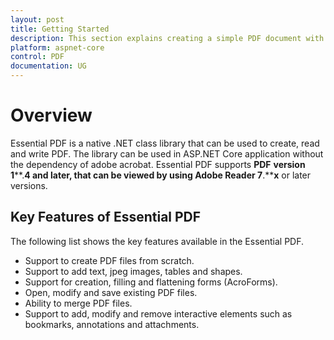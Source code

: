 ```yaml
---
layout: post
title: Getting Started
description: This section explains creating a simple PDF document with basic elements
platform: aspnet-core
control: PDF
documentation: UG
---
```

# Overview

Essential PDF is a native .NET class library that can be used to create, read and write PDF. The library can be used in ASP.NET Core application without the dependency of adobe acrobat. Essential PDF supports **PDF** **version** **1****.****4** and later, that can be viewed by using **Adobe** **Reader** **7****.****x** or later versions.

## Key Features of Essential PDF

The following list shows the key features available in the Essential PDF.

* Support to create PDF files from scratch.
* Support to add text, jpeg images, tables and shapes.
* Support for creation, filling and flattening forms (AcroForms).   
* Open, modify and save existing PDF files.
* Ability to merge PDF files.
* Support to add, modify and remove interactive elements such as bookmarks, annotations and attachments.